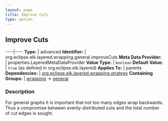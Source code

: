 ```yaml
---
layout: page
title: Improve Cuts
type: option
---
```

## Improve Cuts

----|----
**Type:** | advanced
**Identifier:** | org.eclipse.elk.layered.wrapping.general.improveCuts
**Meta Data Provider:** | properties.LayeredMetaDataProvider
**Value Type:** | `boolean`
**Default Value:** | `true` (as defined in org.eclipse.elk.layered)
**Applies To:** | parents
**Dependencies:** | [org.eclipse.elk.layered.wrapping.strategy](org-eclipse-elk-layered-wrapping-strategy)
**Containing Groups:** | [wrapping](org-eclipse-elk-layered-wrapping) -> [general](org-eclipse-elk-layered-wrapping-general)

### Description

For general graphs it is important that not too many edges wrap backwards. Thus a compromise between evenly-distributed cuts and the total number of cut edges is sought.
